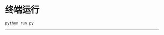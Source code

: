 # 终端运行

```shell
python run.py
```
****************************************************************************************************************************************************************************************************************************************************************************************************************************************************************************************************************************************************************************************************************************************************************************************************